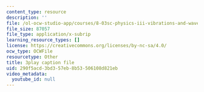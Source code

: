 ```yaml
---
content_type: resource
description: ''
file: /ol-ocw-studio-app/courses/8-03sc-physics-iii-vibrations-and-waves-fall-2016/290f5acd3bd357eb8b53506108d821eb_b1eKhyC9TTo.vtt
file_size: 87057
file_type: application/x-subrip
learning_resource_types: []
license: https://creativecommons.org/licenses/by-nc-sa/4.0/
ocw_type: OCWFile
resourcetype: Other
title: 3play caption file
uid: 290f5acd-3bd3-57eb-8b53-506108d821eb
video_metadata:
  youtube_id: null
---
```


